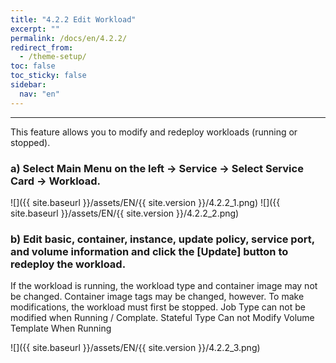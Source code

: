 ```yaml
---
title: "4.2.2 Edit Workload"
excerpt: ""
permalink: /docs/en/4.2.2/
redirect_from:
  - /theme-setup/
toc: false
toc_sticky: false
sidebar:
  nav: "en"
---
```



---
This feature allows you to modify and redeploy workloads \(running or stopped\).

### a\) Select Main Menu on the left → Service → Select Service Card → Workload.
![]({{ site.baseurl }}/assets/EN/{{ site.version }}/4.2.2_1.png)
![]({{ site.baseurl }}/assets/EN/{{ site.version }}/4.2.2_2.png)

### b\) Edit basic, container, instance, update policy, service port, and volume information and click the [Update] button to redeploy the workload.
If the workload is running, the workload type and container image may not be changed. Container image tags may be changed, however. To make modifications, the workload must first be stopped.
Job Type can not be modified when Running / Complate. Stateful Type Can not Modify Volume Template When Running

![]({{ site.baseurl }}/assets/EN/{{ site.version }}/4.2.2_3.png)

